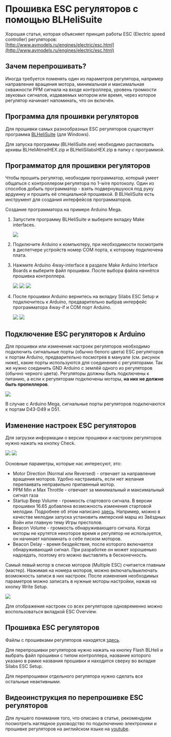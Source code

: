 # Прошивка ESC регуляторов с помощью BLHeliSuite

Хорошая статья, которая объясняет принцип работы ESC \(Electric speed controller\) регуляторов: [http://www.avmodels.ru/engines/electric/esc.html](http://www.avmodels.ru/engines/electric/esc.html)

## Зачем перепрошивать?

Иногда требуется поменять один из параметров регулятора, например направление вращения мотора, минимальная и максимальная скважности PPM сигнала на входе контроллера, уровень громкости звуковых сигналов, издаваемых мотором или время, через которое регулятор начинает напоминать, что он включён.

## Программа для прошивки регуляторов

Для прошивки самых разнообразных ESC регуляторов существует программа [BLHeliSuite](https://github.com/4712/BLHeliSuite) \(для Windows\).

Для запуска программы \(BLHeliSuite.exe\) необходимо распаковать архивы BLHeliAtmelHEX.zip и BLHeliSilabsHEX.zip в папку с программой.

## Программатор для прошивки регуляторов

Чтобы прошить регулятор, необходим программатор, который умеет общаться с контроллером регулятора по 1-wire протоколу. Один из способов добыть программатор - взять подвернувшуюся под руку ардуинку и прошить её специальной прошивкой. В BLHeliSuite есть инструмент для создания интерфейсов программаторов.

Создание программатора на примере Arduino Mega.

1. Запустите программу BLHeliSuite и выберите вкладку Make interfaces.

   ![](../assets/BLHeliSuite_SiLabs_ESC_Setup_2.png)

2. Подключите Arduino к компьютеру, при необходимости посмотрите в диспетчере устройств номер COM порта, к которому подключена плата.

3. Нажмите Arduino 4way-interface в разделе Make Arduino Interface Boards и выберите файл прошивки. После выбора файла начнётся прошивка контроллера.

   ![](../assets/BLHeliSuite_Make_Interfaces.png)
   ![](../assets/BLHeliSuite_Interface_Options.png)
   ![](../assets/BLHeliSuite_Arduino_Select_Firmware.png)

4. После прошивки Arduino вернитесь на вкладку Silabs ESC Setup и подключитесь к Arduino, предварительно выбрав интерфейс программатора 4way-if и COM порт Arduino.

   ![](../assets/BLHeliSuite_4way-if_Select.png)
   ![](../assets/BLHeliSuite_ESC_Setup_Connect.png)

## Подключение ESC регуляторов к Arduino

Для прошивки или изменения настроек регуляторов необходимо подключить сигнальные порты (обычно белого цвета) ESC регуляторов к портам Arduino, предварительно посмотрев в мануале (см. рисунок ниже), какие порты используются для соединения с регуляторами. Так же нужно соединить GND Arduino с землёй одного из регуляторов (обычно черного цвета). Регуляторы должны быть подключены к питанию, а если к регуляторам подключены моторы, **на них не должно быть пропеллеров**.

![](../assets/BLHeliSuite_Arduino_Pinout_For_4way-if.png)

В случае с Arduino Mega, сигнальные порты регуляторов подключаются к портам D43-D49 и D51.

## Изменение настроек ESC регуляторов

Для загрузки информации о версии прошивки и настроек регуляторов нужно нажать на кнопку Check.

![](../assets/BLHeliSuite_ESC_Setup_Check.png)
![](../assets/BLHeliSuite_SiLabs_ESC_Setup_1.png)

Основные параметры, которые нас интересуют, это:

* Motor Direction \(Normal или Reversed\) - отвечает за направление вращения моторов. Удобно настраивать, если нет желания перепаивать неправильно припаянный мотор.
* PPM Min и Max Throttle - отвечает за минимальный и максимальный сигнал газа
* Startup Beep Volume - громкость стартового сигнала. В версии прошивки 16.65 добавлена возможность изменения стартовой мелодии. Подробнее об этом написано [здесь](https://github.com/cleanflight/blheli-multishot/releases). Например, можно в качестве мелодии запуска установить имперский марш из Звёздных Войн или главную тему Игры престолов.
* Beacon Volume - громкость обнаруживающего сигнала. Когда моторы не крутятся некоторое время и регулятор не используется, он начинает напоминать о себе писком моторов.
* Beacon Delay - время бездействия, после которого включается обнаруживающий сигнал. При разработке он может хорошенько надоедать, поэтому его можно выставлять в бесконечность.

Самый левый мотор в списке моторов \(Multiple ESC\) считается главным \(мастер\). Нажимая на номера моторов, можно включать/выключать возможность записи в них настроек. После изменения необходимых параметров можно записать в нужные моторы настройки, нажав на кнопку Write Setup.

![](../assets/BLHeliSuite_ESC_Setup_Write_Setup.png)

Для отображения настроек со всех регуляторов одновременно можно воспользоваться вкладкой ESC Overview.

## Прошивка ESC регуляторов

Файлы с прошивками регуляторов находятся [здесь](https://github.com/cleanflight/blheli-multishot/tree/master/BLHeli_S%20SiLabs/Hex%20Files).

Для перепрошивки регуляторов нужно нажать на кнопку Flash BLHeli и выбрать файл прошивки с типом контроллера, название которого указано в рамке названия прошивки и находится сверху во вкладке Silabs ESC Setup.

Для перепрошивки отдельного регулятора нужно сделать все остальные неактивными.

## Видеоинструкция по перепрошивке ESC регуляторов

Для лучшего понимания того, что описано в статье, рекомендуем посмотреть наглядное руководство по подключению электроники и прошивке регуляторов на английском языке на [youtube](https://www.youtube.com/watch?v=i6lhMcQLRSU&feature=youtu.be).
